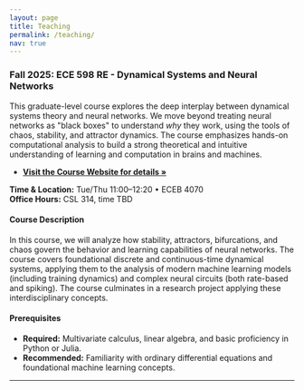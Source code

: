 ```yaml
---
layout: page
title: Teaching
permalink: /teaching/
nav: true
---
```


### Fall 2025: ECE 598 RE - Dynamical Systems and Neural Networks

This graduate-level course explores the deep interplay between dynamical systems theory and neural networks. We move beyond treating neural networks as "black boxes" to understand _why_ they work, using the tools of chaos, stability, and attractor dynamics. The course emphasizes hands-on computational analysis to build a strong theoretical and intuitive understanding of learning
and computation in brains and machines.

- **[Visit the Course Website for details &raquo;](https://courses.grainger.illinois.edu/ECE598RE/fa2025/)**

**Time & Location:** Tue/Thu 11:00–12:20 • ECEB 4070  
**Office Hours:** CSL 314, time TBD

#### Course Description

In this course, we will analyze how stability, attractors, bifurcations, and chaos govern the behavior and learning capabilities of neural networks. The course covers foundational discrete and continuous-time dynamical systems, applying them to the analysis of modern machine learning models (including training dynamics) and complex neural circuits (both rate-based and spiking). The course culminates in a research project applying these interdisciplinary concepts.

#### Prerequisites

- **Required:** Multivariate calculus, linear algebra, and basic proficiency in Python or Julia.
- **Recommended:** Familiarity with ordinary differential equations and foundational machine learning concepts.

---
